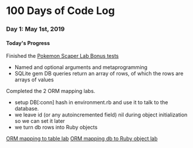 # 100 Days of Code Log

### Day 1: May 1st, 2019
#### Today's Progress ####
Finished the [Pokemon Scaper Lab Bonus tests](https://github.com/big32mike/pokemon-scraper-online-web-pt-021119)
- Named and optional arguments and metaprogramming
- SQLite gem DB queries return an array of rows, of which the rows are arrays of values

Completed the 2 ORM mapping labs.
- setup DB[:conn] hash in environment.rb and use it to talk to the database.
- we leave id (or any autoincremented field) nil during object initialization so we can set it later
- we turn db rows into Ruby objects

[ORM mapping to table lab](https://github.com/big32mike/orm-mapping-to-table-lab-online-web-pt-021119/blob/master/lib/student.rb)
[ORM mapping db to Ruby object lab](https://github.com/big32mike?tab=repositories)
